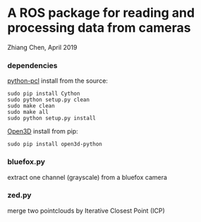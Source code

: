 # A ROS package for reading and processing data from cameras 

Zhiang Chen, April 2019

### dependencies
[python-pcl](https://github.com/strawlab/python-pcl)
install from the source:
```
sudo pip install Cython
sudo python setup.py clean
sudo make clean
sudo make all
sudo python setup.py install
```

[Open3D](http://www.open3d.org/docs/getting_started.html)
install from pip:
```
sudo pip install open3d-python
```

### bluefox.py
extract one channel (grayscale) from a bluefox camera

### zed.py
merge two pointclouds by Iterative Closest Point (ICP)
